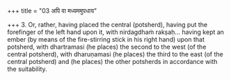 +++
title = "03 अपि वा मध्यममुपधाय"

+++
3. Or, rather, having placed the central (potsherd), having put the forefinger of the left hand upon it, with nirdagdhaṁ rakṣaḥ... having kept an ember (by means of the fire-stirring stick in his right hand) upon that potsherd, with dhartramasi (he places) the second to the west (of the central potsherd), with dharuṇamasi (he places) the third to the east (of the central potsherd) and (he places) the other potsherds in accordance with the suitability.  

